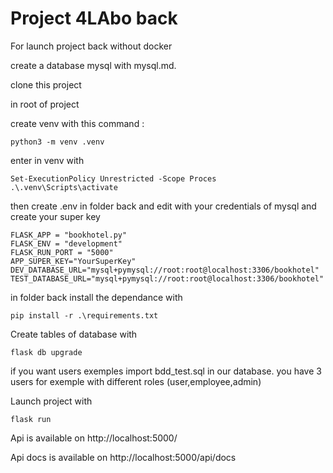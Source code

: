 # Project 4LAbo back

For launch project back without docker

create a database mysql with mysql.md.

clone this project

in root of project

create venv with this command :

```
python3 -m venv .venv
```

enter in venv with

```
Set-ExecutionPolicy Unrestricted -Scope Proces
.\.venv\Scripts\activate
```

then create .env in folder back and edit with your credentials of mysql and create your super key

```
FLASK_APP = "bookhotel.py"
FLASK_ENV = "development"
FLASK_RUN_PORT = "5000"
APP_SUPER_KEY="YourSuperKey"
DEV_DATABASE_URL="mysql+pymysql://root:root@localhost:3306/bookhotel"
TEST_DATABASE_URL="mysql+pymysql://root:root@localhost:3306/bookhotel"
```

in folder back install the dependance with

```
pip install -r .\requirements.txt
```

Create tables of database with

```
flask db upgrade
```

if you want users exemples import bdd_test.sql in our database.
you have 3 users for exemple with different roles (user,employee,admin)

Launch project with

```
flask run
```

Api is available on http://localhost:5000/

Api docs is available on http://localhost:5000/api/docs
